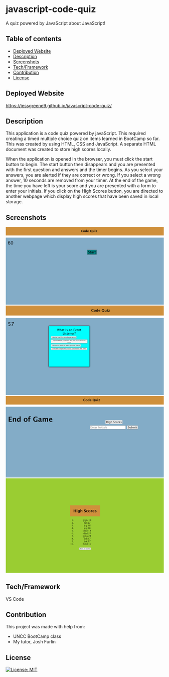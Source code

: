 # javascript-code-quiz
A quiz powered by JavaScript about JavaScript!


## Table of contents
- [Deployed Website](#deployedwebsite)
- [Description](#description)
- [Screenshots](#screenshots)
- [Tech/Framework](#tech/framework)
- [Contribution](#contribution)
- [License](#license)

## Deployed Website

 https://jessgreene9.github.io/javascript-code-quiz/


## Description

This application is a code quiz powered by javaScript. This required creating a timed multiple choice quiz on items learned in BootCamp so far. This was created by using HTML, CSS and JavaScript. A separate HTML document was created to store high scores locally. 

When the application is opened in the browser, you must click the start button to begin. The start button then disappears and you are presented with the first question and answers and the timer begins. As you select your answers, you are alerted if they are correct or wrong. If you select a wrong answer, 10 seconds are removed from your timer. At the end of the game, the time you have left is your score and you are presented with a form to enter your initials. If you click on the High Scores button, you are directed to another webpage which display high scores that have been saved in local storage.

## Screenshots

<img src="./Assets/images/screenshot-start.png">
<img src="./Assets/images/Screenshot.png">
<img src = "./Assets/images/Screenshot-end-of-game.png">
<img src="./Assets/images/screen-shot-high-scores.png">



## Tech/Framework

VS Code

## Contribution

This project was made with help from:

* UNCC BootCamp class
* My tutor, Josh Furlin



## License

[![License: MIT](https://img.shields.io/badge/License-MIT-yellow.svg)](https://opensource.org/licenses/MIT)